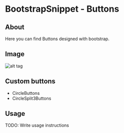 # BootstrapSnippet - Buttons

## About

Here you can find Buttons designed with bootstrap.

## Image
![alt tag](https://github.com/WebDesign-Spippet/BootstrapSnippet/blob/master/img/ReadmeIMG/CircleButtons.png)

## Custom buttons

* CircleButtons
* CircleSplit3Buttons

## Usage
TODO: Write usage instructions

